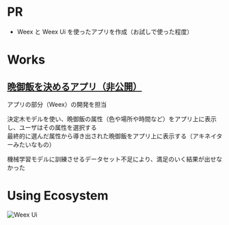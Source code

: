 # PR

- Weex と Weex Ui を使ったアプリを作成（お試しで使った程度）

# Works

## [晩御飯を決めるアプリ（非公開）](https://github.com/yumchaa/gohan)

アプリの部分（Weex）の開発を担当

決定木モデルを使い、晩御飯の属性（色や場所や時間など）をアプリ上に表示し、ユーザはその属性を選択する  
最終的に選んだ属性から導き出された晩御飯をアプリ上に表示する（アキネイターみたいなもの）

機械学習モデルに訓練させるデータセット不足により、満足のいく結果が出せなかった

# Using Ecosystem

![Weex Ui](/weex-ui.png 'Weex Ui')
